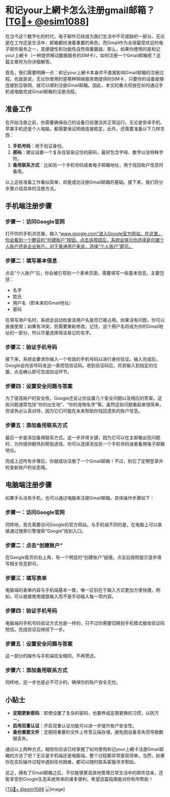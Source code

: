 # 和记your上網卡怎么注册gmail邮箱？[[TG💪+ @esim1088](https://t.me/s/esim1088)]

在当今这个数字化的时代，电子邮件已经成为我们生活中不可或缺的一部分。无论是在工作还是生活中，邮箱都扮演着重要的角色。而Gmail作为全球最受欢迎的电子邮件服务之一，其便捷性和功能性自然毋庸置疑。那么，如果你使用的是和记your上網卡（一种提供移动数据服务的SIM卡），如何注册一个Gmail邮箱呢？这篇文章将为你详细解答。

首先，我们需要明确一点：和记your上網卡本身并不直接影响Gmail邮箱的注册过程。也就是说，无论你使用的是哪种网络服务商提供的SIM卡，只要你的设备能够连接到互联网，就可以顺利注册Gmail邮箱。因此，本文的重点将放在如何通过手机或电脑完成Gmail邮箱的注册流程。

## 准备工作

在开始注册之前，你需要确保自己的设备已经激活并正常运行。无论是安卓手机、苹果手机还是个人电脑，都需要保证网络连接稳定。此外，还需要准备以下几样东西：

1. **手机号码**：用于验证身份。
2. **密码**：建议设置一个复杂且容易记住的密码，最好包含字母、数字以及特殊字符。
3. **备用联系方式**：比如另一个手机号码或者电子邮箱地址，用于找回账户信息时备用。

以上这些准备工作看似简单，却是成功注册Gmail邮箱的基础。接下来，我们将分步骤介绍具体的注册方法。

## 手机端注册步骤

### 步骤一：访问Google官网

打开你的手机浏览器，输入“www.google.com”进入Google官方网站。在这里，你会看到一个醒目的“创建账户”按钮。点击该按钮后，系统会提示你选择是创建个人账户还是企业账户。对于普通用户来说，选择“个人账户”即可。

### 步骤二：填写基本信息

点击“个人账户”后，你会被引导到一个表单页面，需要填写一些基本信息。主要包括：

- 名字
- 姓氏
- 用户名（即未来的Gmail地址）
- 密码

在填写用户名时，系统会自动检查该用户名是否已被占用。如果没有问题，你可以直接使用；如果有冲突，则需要重新修改。记住，这个用户名将成为你的Gmail地址的一部分，所以尽量选择简洁易记的名字。

### 步骤三：验证手机号码

接下来，系统会要求你输入一个有效的手机号码以进行身份验证。输入完成后，Google会向该号码发送一条短信验证码。收到验证码后，将其输入到指定的位置，点击确认即可完成验证环节。

### 步骤四：设置安全问题与答案

为了提高账户的安全性，Google还会让你设置几个安全问题以及相应的答案。这些问题通常包括“你的出生地”、“你的宠物名字”等。虽然这些问题看起来很简单，但请务必认真对待，因为它们可能在未来帮助你找回遗失的账户信息。

### 步骤五：添加备用联系方式

最后一步是添加备用联系方式。这一步非常关键，因为它可以在主邮箱出现问题时，为你提供额外的帮助途径。你可以选择添加另一个手机号码或者备用电子邮箱地址。

完成上述所有步骤后，你就成功注册了一个Gmail邮箱！不过，别忘了定期登录并检查新账户的状态哦。

## 电脑端注册步骤

如果手头没有手机，也可以通过电脑来注册Gmail邮箱。具体操作步骤如下：

### 步骤一：访问Google官网

同样地，首先需要访问Google的官方网站。与手机端不同的是，在电脑上可以直接通过搜索引擎搜索“Google”找到入口。

### 步骤二：点击“创建账户”

在Google首页的右上角，有一个明显的“创建账户”链接。点击后按照提示逐步填写相关信息即可。

### 步骤三：填写表单

电脑端的表单内容与手机端基本一致，唯一区别在于输入方式更加方便快捷。例如，可以直接使用键盘输入而不是手动输入每一项内容。

### 步骤四：验证手机号码

电脑端的手机号码验证方式也是一样的，只不过你需要切换到手机模式接收验证码短信。完成验证后继续下一步。

### 步骤五：设置安全问题与答案

这一部分的操作与手机端完全相同，不再赘述。

### 步骤六：添加备用联系方式

同样地，这一步也是必不可少的，确保你的账户安全无忧。

## 小贴士

- **定期更新密码**：即使设置了复杂的密码，也要养成定期更换的习惯，以防万一。
- **启用双重认证**：开启双重认证功能可以进一步提升账户安全性。
- **备份重要文件**：定期将重要的文件上传至云端存储，避免因设备丢失而导致数据丢失。

通过以上两种方式，相信你应该已经掌握了如何使用和记your上網卡注册Gmail邮箱的方法了吧？无论是手机端还是电脑端，整个过程都非常直观简单。当然，如果你在实际操作过程中遇到任何困难，都可以随时联系客服寻求帮助。

总之，拥有了Gmail邮箱之后，不仅能够更高效地管理日常生活中的邮件往来，还能享受到Google生态系统带来的诸多便利。希望这篇指南能对你有所帮助！

[[TG💪+ @esim1088](https://t.me/s/esim1088) ![Image](https://i.postimg.cc/4NQfJmqS/Snipaste-2025-05-13-00-14-12.png)]